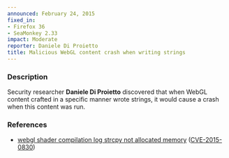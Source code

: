 ```yaml
---
announced: February 24, 2015
fixed_in:
- Firefox 36
- SeaMonkey 2.33
impact: Moderate
reporter: Daniele Di Proietto
title: Malicious WebGL content crash when writing strings
---
```


<h3>Description</h3>

<p>Security researcher <strong>Daniele Di Proietto</strong> discovered that when
WebGL content crafted in a specific manner wrote strings, it would cause a crash
when this content was run.
</p>

<h3>References</h3>

<ul>
  <li><a href="https://bugzilla.mozilla.org/show_bug.cgi?id=1110488">
        webgl shader compilation log strcpy not allocated memory</a>
(<a href="http://cve.mitre.org/cgi-bin/cvename.cgi?name=CVE-2015-0830"
class="ex-ref">CVE-2015-0830</a>)</li>
</ul>




